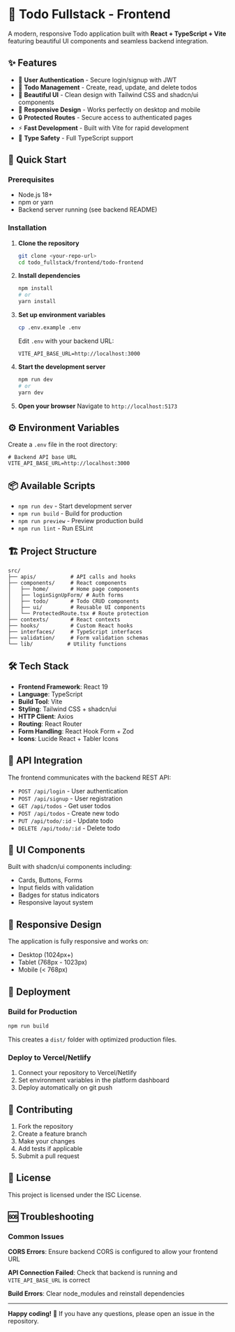 # 🚀 Todo Fullstack - Frontend

A modern, responsive Todo application built with **React + TypeScript + Vite** featuring beautiful UI components and seamless backend integration.

## ✨ Features

- 🎯 **User Authentication** - Secure login/signup with JWT
- 📝 **Todo Management** - Create, read, update, and delete todos
- 🎨 **Beautiful UI** - Clean design with Tailwind CSS and shadcn/ui components
- 📱 **Responsive Design** - Works perfectly on desktop and mobile
- 🔒 **Protected Routes** - Secure access to authenticated pages
- ⚡ **Fast Development** - Built with Vite for rapid development
- 🦾 **Type Safety** - Full TypeScript support

## 🚀 Quick Start

### Prerequisites

- Node.js 18+
- npm or yarn
- Backend server running (see backend README)

### Installation

1. **Clone the repository**

   ```bash
   git clone <your-repo-url>
   cd todo_fullstack/frontend/todo-frontend
   ```

2. **Install dependencies**

   ```bash
   npm install
   # or
   yarn install
   ```

3. **Set up environment variables**

   ```bash
   cp .env.example .env
   ```

   Edit `.env` with your backend URL:

   ```env
   VITE_API_BASE_URL=http://localhost:3000
   ```

4. **Start the development server**

   ```bash
   npm run dev
   # or
   yarn dev
   ```

5. **Open your browser**
   Navigate to `http://localhost:5173`

## ⚙️ Environment Variables

Create a `.env` file in the root directory:

```env
# Backend API base URL
VITE_API_BASE_URL=http://localhost:3000
```

## 📦 Available Scripts

- `npm run dev` - Start development server
- `npm run build` - Build for production
- `npm run preview` - Preview production build
- `npm run lint` - Run ESLint

## 🏗️ Project Structure

```
src/
├── apis/           # API calls and hooks
├── components/     # React components
│   ├── home/       # Home page components
│   ├── loginSignUpForm/ # Auth forms
│   ├── todo/       # Todo CRUD components
│   ├── ui/         # Reusable UI components
│   └── ProtectedRoute.tsx # Route protection
├── contexts/       # React contexts
├── hooks/          # Custom React hooks
├── interfaces/     # TypeScript interfaces
├── validation/     # Form validation schemas
└── lib/           # Utility functions
```

## 🛠️ Tech Stack

- **Frontend Framework**: React 19
- **Language**: TypeScript
- **Build Tool**: Vite
- **Styling**: Tailwind CSS + shadcn/ui
- **HTTP Client**: Axios
- **Routing**: React Router
- **Form Handling**: React Hook Form + Zod
- **Icons**: Lucide React + Tabler Icons

## 🔌 API Integration

The frontend communicates with the backend REST API:

- `POST /api/login` - User authentication
- `POST /api/signup` - User registration
- `GET /api/todos` - Get user todos
- `POST /api/todos` - Create new todo
- `PUT /api/todo/:id` - Update todo
- `DELETE /api/todo/:id` - Delete todo

## 🎨 UI Components

Built with shadcn/ui components including:

- Cards, Buttons, Forms
- Input fields with validation
- Badges for status indicators
- Responsive layout system

## 📱 Responsive Design

The application is fully responsive and works on:

- Desktop (1024px+)
- Tablet (768px - 1023px)
- Mobile (< 768px)

## 🚀 Deployment

### Build for Production

```bash
npm run build
```

This creates a `dist/` folder with optimized production files.

### Deploy to Vercel/Netlify

1. Connect your repository to Vercel/Netlify
2. Set environment variables in the platform dashboard
3. Deploy automatically on git push

## 🤝 Contributing

1. Fork the repository
2. Create a feature branch
3. Make your changes
4. Add tests if applicable
5. Submit a pull request

## 📄 License

This project is licensed under the ISC License.

## 🆘 Troubleshooting

### Common Issues

**CORS Errors**: Ensure backend CORS is configured to allow your frontend URL

**API Connection Failed**: Check that backend is running and `VITE_API_BASE_URL` is correct

**Build Errors**: Clear node_modules and reinstall dependencies

---

**Happy coding!** 🎉 If you have any questions, please open an issue in the repository.
